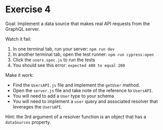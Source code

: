 # Exercise 4

Goal: Implement a data source that makes real API requests from the GraphQL server.

Watch it fail:
1. In one terminal tab, run your server: `npm run dev`
2. In another terminal tab, open the test runner: `npm run cypress:open`
3. Click the `users.spec.js` to run the tests
4. You should see this error: `expected 400 to equal 200`

Make it work:
- Find the `UsersAPI.js` file and implement the `getUser` method.
- Open the `server.js` file and take note of the reference to `UsersAPI`.
- You will need to add a `User` type to your schema
- You will need to implement a `user` query and associated resolver that leverages the `UsersAPI`.

Hint: the 3rd argument of a resolver function is an object that has a `dataSources` property.
